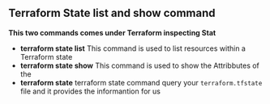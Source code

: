 ## Terraform State list and show command
**This two commands comes under Terraform inspecting Stat**
- **terraform state list** This command is used to list resources within a Terraform state
- **terraform state show**  This command is used to show the Attribbutes of the 
- **terraform state** terraform state command query your `terraform.tfstate` file and it provides the informantion for us 